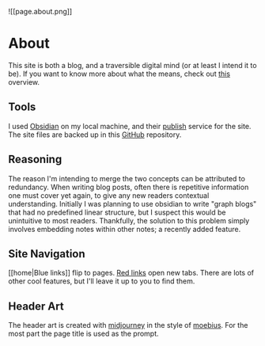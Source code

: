 ![[page.about.png]]
# About

This site is both a blog, and a traversible digital mind (or at least I intend it to be). If you want to know more about what the means, check out [this](https://fortelabs.com/blog/basboverview/) overview.

## Tools

I used [Obsidian](https://obsidian.md/) on my local machine, and their [publish](https://obsidian.md/publish) service for the site. The site files are backed up in this [GitHub](https://github.com/harttraveller/digital-mind) repository.

## Reasoning

The reason I'm intending to merge the two concepts can be attributed to redundancy. When writing blog posts, often there is repetitive information one must cover yet again, to give any new readers contextual understanding. Initially I was planning to use obsidian to write "graph blogs" that had no predefined linear structure, but I suspect this would be unintuitive to most readers. Thankfully, the solution to this problem simply involves embedding notes within other notes; a recently added feature.

## Site Navigation

[[home|Blue links]] flip to pages. [Red links](https://www.youtube.com/watch?v=xvFZjo5PgG0) open new tabs. There are lots of other cool features, but I'll leave it up to you to find them.
 
## Header Art

The header art is created with [midjourney](https://www.midjourney.com/) in the style of [moebius](https://en.wikipedia.org/wiki/Jean_Giraud). For the most part the page title is used as the prompt.